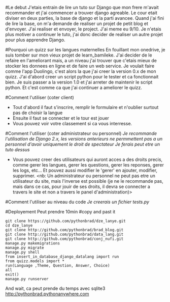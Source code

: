 #Le debut
J'etais entrain de lire un tuto sur Django que mon frere m'avait recommander et j'ai commencer a trouver django agreable. Le cour etait diviser en deux parties, la base de django et la parti avancee. Quand j'ai fini de lire la base, on m'a demande de realiser un projet de petit blog et d'envoyer. J'ai realiser et envoyer, le project. J'ai meme eu 9/10. Je n'etais plus motiver a continuer le tuto, j'ai donc decider de realiser un autre projet pour plus apprendre Django.

#Pourquoi un quizz sur les langues maternelles
En fouillant mon onedrive, je suis tomber sur mon vieux projet de learn_bamileke. J'ai decider de le refaire en l'ameliorant mais, a un niveau j'ai trouver que c'etais mieux de stocker les donnees en ligne et de faire un web service. Je voulait faire comme l'app Duolingo, c'est alors la que j'ai creer la version 0.x de mon quizz. J'ai d'abord creer un script python pour le tester et ca fonctionnait bien. Je suis passer a la version 1.0 et j'ai arreter de maintenir le script python. Et c'est comme ca que j'ai continuer a ameliorer le quizz.

#Comment l'utiliser (coter client)
- Tout d'abord il faut s'inscrire, remplir le formulaire et n'oublier surtout pas de choisir la langue
- Ensuite il faut se connecter et le tour est jouer
- Vous pouvez voir votre classement si ca vous interresse.

#Comment l'utiliser (coter administrateur ou personnel)
*Je recommande l'utilisation de Django 2.x, les versions anterieurs ne permmettent pas a un personnel d'avoir uniquement le droit de spectateur*
*Je ferais peut etre un tuto dessus*
- Vous pouvez creer des utilisateurs qui auront acces a des droits precis, comme gerer les langues, gerer les questions, gerer les reponses, gerer les logs, etc... Et pouvez aussi modifier le 'gerer' en ajouter, modifier, supprimer.
<nb: Un administrateur ou personnel ne peut pas etre un utilisateur du site, mais l'inverse est possible (je ne le recommande pas, mais dans ce cas, pour jouir de ses droits, il devra se connecter a travers le site et non a travers le panel d'administration)>

#Comment l'utiliser au niveau du code
*Je creerais un fichier tests.py*

#Deployement
Peut prendre 10min
#copy and past it
```
git clone https://github.com/pythonbrad/dze_lanye.git
cd dze_lanye
git clone http://github.com/pythonbrad/brad_blog.git
git clone http://github.com/pythonbrad/data_lang.git
git clone http://github.com/pythonbrad/conj_nufi.git
manage.py makemigrations
manage.py migrate
manage.py shell
from insert_in_database_django_datalang import run
from quizz.models import *
run(Language ,Theme, Question, Answer, Choice)
all
exit()
manage.py runserver
```
And wait, ca peut prende du temps avec sqlite3
http://pythonbrad.pythonanywhere.com
